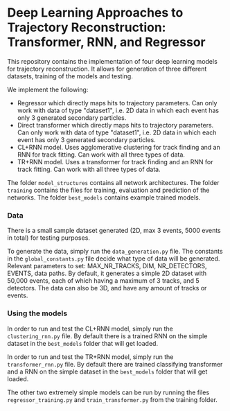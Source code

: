 # Deep Learning Approaches to Trajectory Reconstruction: Transformer, RNN, and Regressor

This repository contains the implementation of four deep learning models for trajectory reconstruction. It allows for generation of three different datasets, training of the models and testing. 

We implement the following:
- Regressor which directly maps hits to trajectory parameters. Can only work with data of type "dataset1", i.e. 2D data in which each event has only 3 generated secondary particles.
- Direct transformer which directly maps hits to trajectory parameters. Can only work with data of type "dataset1", i.e. 2D data in which each event has only 3 generated secondary particles.
- CL+RNN model. Uses agglomerative clustering for track finding and an RNN for track fitting. Can work with all three types of data.
- TR+RNN model. Uses a transformer for track finding and an RNN for track fitting. Can work with all three types of data.

The folder `model_structures` contains all network architectures. The folder `training` contains the files for training, evaluation and prediction of the networks. The folder `best_models` contains example trained models.

### Data 
There is a small sample dataset generated (2D, max 3 events, 5000 events in total) for testing purposes.

To generate the data, simply run the `data_generation.py` file. The constants in the `global_constants.py` file decide what type of data will be generated. Relevant parameters to set: MAX_NR_TRACKS, DIM, NR_DETECTORS, EVENTS, data paths. By default, it generates a simple 2D dataset with 50,000 events, each of which having a maximum of 3 tracks, and 5 detectors. The data can also be 3D, and have any amount of tracks or events.

### Using the models
In order to run and test the CL+RNN model, simply run the `clustering_rnn.py` file. By default there is a trained RNN on the simple dataset in the `best_models` folder that will get loaded. 

In order to run and test the TR+RNN model, simply run the `transformer_rnn.py` file. By default there are trained classifying transformer and a RNN on the simple dataset in the `best_models` folder that will get loaded. 

The other two extremely simple models can be run by running the files `regressor_training.py` and `train_transformer.py` from the training folder.
